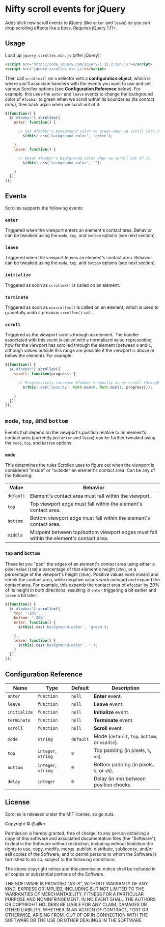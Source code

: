 # Nifty scroll events for jQuery

Adds slick new scroll events to jQuery (like `enter` and `leave`) so you can drop scrolling effects like a boss. Requires jQuery 1.11+.

## Usage

Load up `jquery.scrollex.min.js` (after jQuery):

```html
<script src="http://code.jquery.com/jquery-1.11.2.min.js"></script>
<script src="jquery.scrollex.min.js"></script>
```

Then call `scrollex()` on a selector with a **configuration object**, which is where you'll associate handlers with the events you want to use and set various Scrollex options (see **Configuration Reference** below). For example, this uses the `enter` and `leave` events to change the background color of `#foobar` to green when we scroll within its boundaries (its _contact area_), then back again when we scroll out of it:

```js
$(function() {
  $('#foobar').scrollex({
    enter: function() {

      // Set #foobar's background color to green when we scroll into it.
        $(this).css('background-color', 'green');

    },
    leave: function() {

      // Reset #foobar's background color when we scroll out of it.
        $(this).css('background-color', '');

    }
  });
});
```

## Events

Scrollex supports the following events:

### `enter`
Triggered when the viewport enters an element's contact area. Behavior can be tweaked using the `mode`, `top`, and `bottom` options (see next section).

### `leave`
Triggered when the viewport leaves an element's contact area. Behavior can be tweaked using the `mode`, `top`, and `bottom` options (see next section).

### `initialize`
Triggered as soon as `scrollex()` is called on an element.

### `terminate`
Triggered as soon as `unscrollex()` is called on an element, which is used to gracefully undo a previous `scrollex()` call.

### `scroll`
Triggered as the viewport scrolls through an element. The handler associated with this event is called with a normalized value representing how far the viewport has scrolled through the element (between `0` and `1`, although values outside this range are possible if the viewport is above or below the element). For example:

```js
$(function() {
  $('#foobar').scrollex({
    scroll: function(progress) {

      // Progressively increase #foobar's opacity as we scroll through it.
        $(this).css('opacity', Math.max(0, Math.min(1, progress)));

    }
  });
});
```

## `mode`, `top`, and `bottom`

Events that depend on the viewport's position relative to an element's contact area (currently just `enter` and `leave`) can be further tweaked using the `mode`, `top`, and `bottom` options.

### `mode`

This determines the rules Scrollex uses to figure out when the viewport is considered "inside" or "outside" an element's contact area. Can be any of the following:

Value         | Behavior
--------------|-----------------------------------------------------------------
`default`     | Element's contact area must fall within the viewport.
`top`         | Top viewport edge must fall within the element's contact area.
`bottom`      | Bottom viewport edge must fall within the element's contact area.
`middle`      | Midpoint between top/bottom viewport edges must fall within the element's contact area.

### `top` and `bottom`

These let you "pad" the edges of an element's contact area using either a pixel value (`150`) a percentage of that element's height (`25%`), or a percentage of the viewport's height (`20vh`). Positive values work inward and shrink the contact area, while negative values work outward and expand the contact area. For example, this expands the contact area of `#foobar` by 20% of its height in both directions, resulting in `enter` triggering a bit earlier and `leave` a bit later:

```js
$(function() {
  $('#foobar').scrollex({
    top: '-20%',
    bottom: '-20%',
    enter: function() {
      $(this).css('background-color', 'green');

    },
    leave: function() {
      $(this).css('background-color', '');
    }
  });
});
```

## Configuration Reference

Name         | Type                | Default   | Description
-------------|---------------------|-----------|---------------------------
`enter`      | `function`          | `null`    | **Enter** event.
`leave`      | `function`          | `null`    | **Leave** event.
`initialize` | `function`          | `null`    | **Initialize** event.
`terminate`  | `function`          | `null`    | **Terminate** event.
`scroll`     | `function`          | `null`    | **Scroll** event.
`mode`       | `string`            | `default` | Mode (`default`, `top`, `bottom`, or `middle`).
`top`        | `integer`, `string` | `0`       | Top padding (in pixels, `%`, `vh`).
`bottom`     | `integer`, `string` | `0`       | Bottom padding (in pixels, `%`, or `vh`).
`delay`      | `integer`           | `0`       | Delay (in ms) between position checks.

## License

Scrollex is released under the MIT license, so go nuts.

Copyright © @ajlkn

Permission is hereby granted, free of charge, to any person obtaining a copy of this software and associated documentation files (the "Software"), to deal in the Software without restriction, including without limitation the rights to use, copy, modify, merge, publish, distribute, sublicense, and/or sell copies of the Software, and to permit persons to whom the Software is furnished to do so, subject to the following conditions:

The above copyright notice and this permission notice shall be included in all copies or substantial portions of the Software.

THE SOFTWARE IS PROVIDED "AS IS", WITHOUT WARRANTY OF ANY KIND, EXPRESS OR IMPLIED, INCLUDING BUT NOT LIMITED TO THE WARRANTIES OF MERCHANTABILITY, FITNESS FOR A PARTICULAR PURPOSE AND NONINFRINGEMENT. IN NO EVENT SHALL THE AUTHORS OR COPYRIGHT HOLDERS BE LIABLE FOR ANY CLAIM, DAMAGES OR OTHER LIABILITY, WHETHER IN AN ACTION OF CONTRACT, TORT OR OTHERWISE, ARISING FROM, OUT OF OR IN CONNECTION WITH THE SOFTWARE OR THE USE OR OTHER DEALINGS IN THE SOFTWARE.
